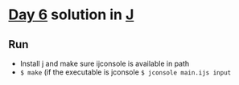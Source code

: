 # [Day 6](https://adventofcode.com/2021/day/6) solution in [J](https://www.jsoftware.com/#/)

## Run

- Install j and make sure ijconsole is available in path
- `$ make` (if the executable is jconsole `$ jconsole main.ijs input`
